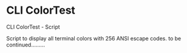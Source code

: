 # CLI ColorTest
CLI ColorTest - Script

Script to display all terminal colors with 256 ANSI escape codes.
to be continued.........
